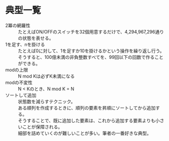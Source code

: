 # 典型一覧

<dl>
  <dt>2冪の網羅性</dt>
  <dd>
    たとえばON/OFFのスイッチを32個用意するだけで、4,294,967,296通りの状態を表せる。
  </dd>
  <dt>1を足す、nを掛ける</dt>
  <dd>
    たとえば0に対して、1を足すか10を掛けるかという操作を繰り返し行う。<br>
    そうすると、100億未満の非負整数すべてを、99回以下の回数で作ることができる。
  </dd>
  <dt>modの上限</dt>
  <dd>
    N mod Kは必ずK未満になる
  </dd>
  <dt>modの不変性</dt>
  <dd>
    N &lt; Kのとき、N mod K = N
  </dd>
  <dt>ソートして追加</dt>
  <dd>
    状態数を減らすテクニック。<br>
    ある順列を作成するときに、順列の要素を昇順にソートしてから追加する。<br>
    そうすることで、既に追加した要素は、これから追加する要素よりも小さいことが保障される。<br>
    細部を詰めていくのが難しいことが多い。筆者の一番好きな典型。
  </dd>
</dl>
